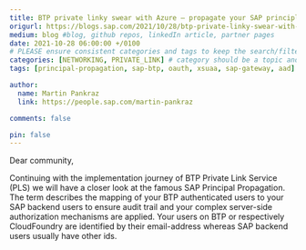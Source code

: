 ```yaml
---
title: BTP private linky swear with Azure – propagate your SAP principles via Private Link Service
origurl: https://blogs.sap.com/2021/10/28/btp-private-linky-swear-with-azure-propagate-your-sap-principels/
medium: blog #blog, github repos, linkedIn article, partner pages
date: 2021-10-28 06:00:00 +/0100
# PLEASE ensure consistent categories and tags to keep the search/filtering meaningful!
categories: [NETWORKING, PRIVATE_LINK] # category should be a topic and sub-category primary product
tags: [principal-propagation, sap-btp, oauth, xsuaa, sap-gateway, aad]     # TAG names should always be lowercase

author:
  name: Martin Pankraz
  link: https://people.sap.com/martin-pankraz

comments: false

pin: false
---
```


Dear community,

Continuing with the implementation journey of BTP Private Link Service (PLS) we will have a closer look at the famous SAP Principal Propagation. The term describes the mapping of your BTP authenticated users to your SAP backend users to ensure audit trail and your complex server-side authorization mechanisms are applied. Your users on BTP or respectively CloudFoundry are identified by their email-address whereas SAP backend users usually have other ids.
